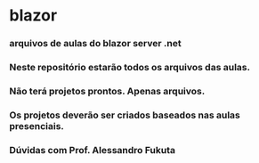 # blazor
### arquivos de aulas do blazor server .net
### Neste repositório estarão todos os arquivos das aulas.
### Não terá projetos prontos. Apenas arquivos.
### Os projetos deverão ser criados baseados nas aulas presenciais.

### Dúvidas com Prof. Alessandro Fukuta

